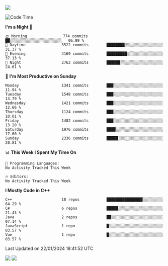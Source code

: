 ![](https://komarev.com/ghpvc/?username=lilpidgey&color=red)
<!--START_SECTION:waka-->
![Code Time](http://img.shields.io/badge/Code%20Time-1%2C491%20hrs%2018%20mins-blue)

**I'm a Night 🦉** 

```text
🌞 Morning                774 commits         ██░░░░░░░░░░░░░░░░░░░░░░░   06.89 % 
🌆 Daytime                3522 commits        ████████░░░░░░░░░░░░░░░░░   31.37 % 
🌃 Evening                4169 commits        █████████░░░░░░░░░░░░░░░░   37.13 % 
🌙 Night                  2763 commits        ██████░░░░░░░░░░░░░░░░░░░   24.61 % 
```
📅 **I'm Most Productive on Sunday** 

```text
Monday                   1341 commits        ███░░░░░░░░░░░░░░░░░░░░░░   11.94 % 
Tuesday                  1548 commits        ███░░░░░░░░░░░░░░░░░░░░░░   13.79 % 
Wednesday                1421 commits        ███░░░░░░░░░░░░░░░░░░░░░░   12.66 % 
Thursday                 1124 commits        ███░░░░░░░░░░░░░░░░░░░░░░   10.01 % 
Friday                   1482 commits        ███░░░░░░░░░░░░░░░░░░░░░░   13.20 % 
Saturday                 1976 commits        ████░░░░░░░░░░░░░░░░░░░░░   17.60 % 
Sunday                   2336 commits        █████░░░░░░░░░░░░░░░░░░░░   20.81 % 
```


📊 **This Week I Spent My Time On** 

```text
💬 Programming Languages: 
No Activity Tracked This Week

🔥 Editors: 
No Activity Tracked This Week
```

**I Mostly Code in C++** 

```text
C++                      18 repos            ████████████████░░░░░░░░░   64.29 % 
C#                       6 repos             █████░░░░░░░░░░░░░░░░░░░░   21.43 % 
Java                     2 repos             ██░░░░░░░░░░░░░░░░░░░░░░░   07.14 % 
JavaScript               1 repo              █░░░░░░░░░░░░░░░░░░░░░░░░   03.57 % 
Vue                      1 repo              █░░░░░░░░░░░░░░░░░░░░░░░░   03.57 % 
```




 Last Updated on 22/01/2024 18:41:52 UTC
<!--END_SECTION:waka-->
![](https://hit.yhype.me/github/profile?user_id=42968544)
![](https://komarev.com/ghpvc/?lilpidgey)

